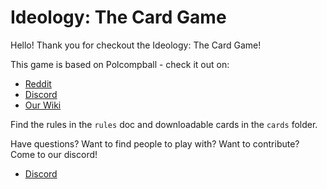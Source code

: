 # Ideology: The Card Game

Hello! Thank you for checkout the Ideology: The Card Game!

This game is based on Polcompball - check it out on:
* [Reddit](https://www.reddit.com/r/Polcompball/)
* [Discord](https://discord.gg/KVB2QPH)
* [Our Wiki](https://polcompballs.fandom.com/wiki/Polcompball_Wiki)

Find the rules in the `rules` doc and downloadable cards in the `cards` folder.

Have questions? Want to find people to play with? Want to contribute? Come to our discord!
* [Discord](discord.gg/8FTJSD7)
